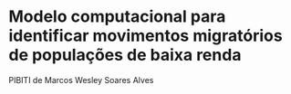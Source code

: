 # Modelo computacional para identificar movimentos migratórios de populações de baixa renda

 PIBITI de Marcos Wesley Soares Alves
